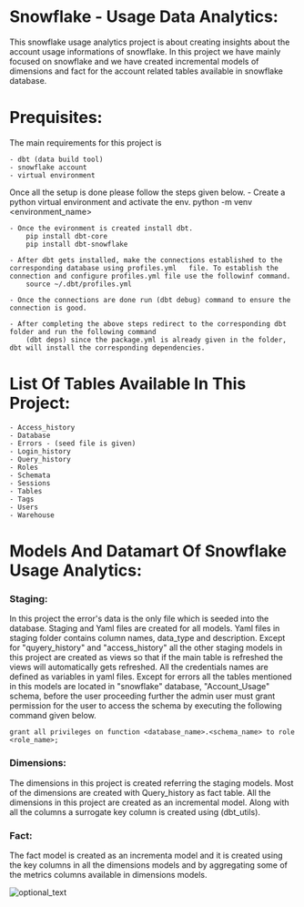 # Snowflake - Usage Data Analytics:

This snowflake usage analytics project is about creating insights about the account usage informations of snowflake.
In this project we have mainly focused on snowflake and we have created incremental models of dimensions and fact for the account related tables available in snowflake database. 


# Prequisites:

The main requirements for this project is

    - dbt (data build tool)
    - snowflake account
    - virtual environment

Once all the setup is done please follow the steps given below.
    - Create a python virtual environment and activate the env.
        python -m venv <environment_name>
    
    - Once the evironment is created install dbt.
        pip install dbt-core
        pip install dbt-snowflake
    
    - After dbt gets installed, make the connections established to the corresponding database using profiles.yml   file. To establish the connection and configure profiles.yml file use the followinf command.
        source ~/.dbt/profiles.yml

    - Once the connections are done run (dbt debug) command to ensure the connection is good.
    
    - After completing the above steps redirect to the corresponding dbt folder and run the following command
        (dbt deps) since the package.yml is already given in the folder, dbt will install the corresponding dependencies.

# List Of Tables Available In This Project:

    - Access_history
    - Database
    - Errors - (seed file is given)
    - Login_history
    - Query_history
    - Roles
    - Schemata
    - Sessions
    - Tables
    - Tags
    - Users
    - Warehouse


# Models And Datamart Of Snowflake Usage Analytics:

### Staging:

In this project the error's data is the only file which is seeded into the database. Staging and Yaml files are created for all models. Yaml files in staging folder contains column names, data_type and description. Except for "quyery_history" and "access_history" all the other staging models in this project are created as views so that if the main table is refreshed the views will automatically gets refreshed. All the credentials names are defined as variables in yaml files. Except for errors all the tables mentioned in this models are located in "snowflake" database, "Account_Usage" schema, before the user proceeding further the admin user must grant permission for the user to access the schema by executing the following command given below.

    grant all privileges on function <database_name>.<schema_name> to role <role_name>;


### Dimensions:

The dimensions in this project is created referring the staging models. Most of the dimensions are created with Query_history as fact table. All the dimensions in this project are created as an incremental model. Along with all
the columns a surrogate key column is created using (dbt_utils).

### Fact:

The fact model is created as an incrementa model and it is created using the key columns in all the dimensions models and by aggregating some of the metrics columns available in dimensions models.

![optional_text](https://www.google.com/search?q=snowflake+cloud+icon&tbm=isch&ved=2ahUKEwimyIeS1Yf8AhVmkNgFHUD6DOEQ2-cCegQIABAA&oq=snowflake+cl&gs_lcp=CgNpbWcQARgFMgsIABCABBCxAxCDATILCAAQgAQQsQMQgwEyBQgAEIAEMgUIABCABDIFCAAQgAQyBQgAEIAEMgUIABCABDIFCAAQgAQyBQgAEIAEMgUIABCABDoKCAAQsQMQgwEQQzoECAAQQzoHCAAQsQMQQ1CfAViMF2CXKGgAcAB4AIABWYgBqgKSAQE0mAEAoAEBqgELZ3dzLXdpei1pbWfAAQE&sclient=img&ei=F2OhY-bgEOag4t4PwPSziA4&bih=714&biw=1536&rlz=1C1CHBF_enIN1000IN1000#imgrc=kN2T2PGLhHV3-M)
